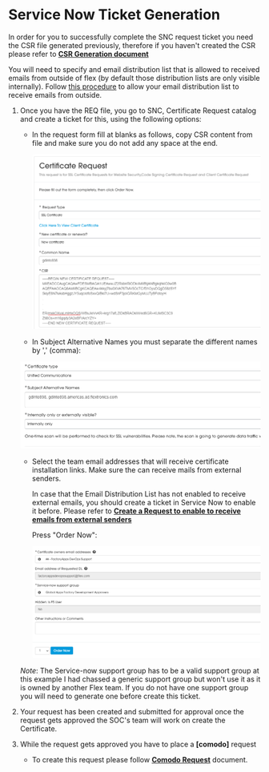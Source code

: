 # Service Now Ticket Generation

In order for you to successfully complete the SNC request ticket you need the CSR file generated previously, therefore if you haven't created the CSR please refer to **[CSR Generation document](./csr-generation.md)**



You will need to specify and email distribution list that is allowed to received emails from outside of flex (by default those distribution lists are only visible internally). Follow [this procedure](./external-emails.md) to allow your email distribution list to receive emails from outside.

1. Once you have the REQ file, you go to SNC, Certificate Request catalog and create a ticket for this, using the following options:
    - In the request form fill at blanks as follows, copy CSR content from file and make sure you do not add any space at the end.

        <img src="./images/SNC_Request_1.png" alt="SNC_Request_1" style="zoom:75%;" />

    - In Subject Alternative Names you must separate the different names by ',' (comma):

    <img src="./images/SNC_Request_2.png" alt="SNC_Request_2" style="zoom:75%;" />

    - Select the team email addresses that will receive certificate installation links. Make sure the can receive mails from external senders.
    
        In case that the Email Distribution List has not enabled to receive external emails, you should create a ticket in Service Now to enable it before. Please refer to  **[Create a Request to enable to receive emails from external senders](./External_emails.md)**
    
        Press "Order Now":
    
        ![SNC_Request_3](./images/SNC_Request_3.png)
    
    *Note*: The Service-now support group has to be a valid support group at this example I had chassed a generic support group but won't use it as it is owned by another Flex team. If you do not have one support group you will need to generate one before create this ticket.
    
    
    
2. Your request has been created and submitted for approval once the request gets approved the SOC's team will work on create the Certificate.

    

3. While the request gets approved you have to place a **[comodo]** request

    - To create this request please follow **[Comodo Request](./comodo-req.md)** document.

